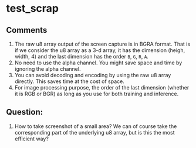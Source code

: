 # test_scrap

## Comments 

1. The raw u8 array output of the screen capture is in BGRA format. 
    That is if we consider the u8 array as a 3-d array, it has the dimension (heigh, width, 4)
    and the last dimension has the order `B`, `G`, `R`, `A`. 
1. No need to use the alpha channel. You might save space and time by ignoring the alpha channel.
2. You can avoid decoding and encoding by using the raw u8 array directly. This saves time at the cost of space. 
3. For image processing purpose, 
    the order of the last dimension (whether it is RGB or BGR)
    as long as you use for both training and inference.

## Question:
1. How to take screenshot of a small area? We can of course take the corresponding part of the underlying u8 array, but is this the most efficient way? 
